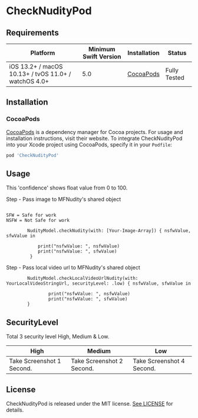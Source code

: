 # CheckNudityPod

## Requirements

| Platform | Minimum Swift Version | Installation | Status |
| --- | --- | --- | --- |
| iOS 13.2+ / macOS 10.13+ / tvOS 11.0+ / watchOS 4.0+ | 5.0 | [CocoaPods](#cocoapods) | Fully Tested |

## Installation

### CocoaPods

[CocoaPods](https://cocoapods.org) is a dependency manager for Cocoa projects. For usage and installation instructions, visit their website. To integrate CheckNudityPod into your Xcode project using CocoaPods, specify it in your `Podfile`:

```ruby
pod 'CheckNudityPod'
```

## Usage

This 'confidence' shows float value from 0 to 100.

Step - Pass image to MFNudity's shared object

```

SFW = Safe for work
NSFW = Not Safe for work

```

```
        NudityModel.checkNudity(with: [Your-Image-Array]) { nsfwValue, sfwValue in
            
            print("nsfwValue: ", nsfwValue)
            print("nsfwValue: ", sfwValue)
         }

```


Step - Pass local video url to MFNudity's shared object


```
        NudityModel.checkLocalVideoUrlNudity(with: YourLocalVideoStringUrl, securityLevel: .low) { nsfwValue, sfwValue in
        
                print("nsfwValue: ", nsfwValue)
                print("nsfwValue: ", sfwValue)
        }

```

## SecurityLevel

Total 3 security level High, Medium & Low.

| High | Medium | Low |
| --- | --- | --- |
| Take Screenshot 1 Second. | Take Screenshot 2 Second. | Take Screenshot 4 Second. |


## License

CheckNudityPod is released under the MIT license. [See LICENSE](http://www.opensource.org/licenses/MIT) for details.
